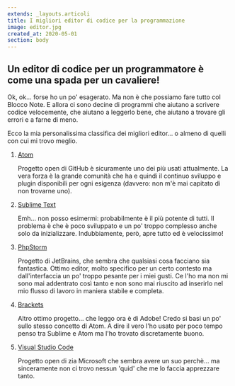 ```yaml
---
extends: _layouts.articoli
title: I migliori editor di codice per la programmazione
image: editor.jpg
created_at: 2020-05-01
section: body
---
```


## Un editor di codice per un programmatore è come una spada per un cavaliere!

Ok, ok... forse ho un po' esagerato. Ma non è che possiamo fare tutto col Blocco Note. E allora ci sono decine di programmi che aiutano a scrivere codice velocemente, che aiutano a leggerlo bene, che aiutano a trovare gli errori e a farne di meno.

Ecco la mia personalissima classifica dei migliori editor... o almeno di quelli con cui mi trovo meglio.

1.  [Atom](https://atom.io/)
    
    Progetto open di GitHub è sicuramente uno dei più usati attualmente. La vera forza è la grande comunità che ha e quindi il continuo sviluppo e plugin disponibili per ogni esigenza (davvero: non m'è mai capitato di non trovarne uno).
    
2.  [Sublime Text](https://www.sublimetext.com/)
    
    Emh... non posso esimermi: probabilmente è il più potente di tutti. Il problema è che è poco sviluppato e un po' troppo complesso anche solo da inizializzare. Indubbiamente, però, apre tutto ed è velocissimo!
    
3.  [PhpStorm](https://www.jetbrains.com/phpstorm/)
    
    Progetto di JetBrains, che sembra che qualsiasi cosa facciano sia fantastica. Ottimo editor, molto specifico per un certo contesto ma dall'interfaccia un po' troppo pesante per i miei gusti. Ce l'ho ma non mi sono mai addentrato così tanto e non sono mai riuscito ad inserirlo nel mio flusso di lavoro in maniera stabile e completa.
    
4.  [Brackets](http://brackets.io/)
    
    Altro ottimo progetto... che leggo ora è di Adobe! Credo si basi un po' sullo stesso concetto di Atom. A dire il vero l'ho usato per poco tempo penso tra Sublime e Atom ma l'ho trovato discretamente buono.
    
5.  [Visual Studio Code](https://code.visualstudio.com/)
    
    Progetto open di zia Microsoft che sembra avere un suo perchè... ma sinceramente non ci trovo nessun 'quid' che me lo faccia apprezzare tanto.